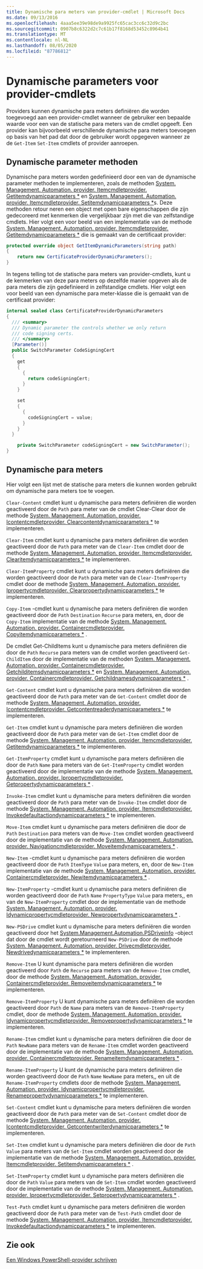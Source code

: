 ```yaml
---
title: Dynamische para meters van provider-cmdlet | Microsoft Docs
ms.date: 09/13/2016
ms.openlocfilehash: 4aaa5ee39e98de9a9925fc65cac3cc6c32d9c2bc
ms.sourcegitcommit: 0907b8c6322d2c7c61b17f8168d53452c8964b41
ms.translationtype: MT
ms.contentlocale: nl-NL
ms.lasthandoff: 08/05/2020
ms.locfileid: "87786812"
---
```

# <a name="provider-cmdlet-dynamic-parameters"></a>Dynamische parameters voor provider-cmdlets

Providers kunnen dynamische para meters definiëren die worden toegevoegd aan een provider-cmdlet wanneer de gebruiker een bepaalde waarde voor een van de statische para meters van de cmdlet opgeeft. Een provider kan bijvoorbeeld verschillende dynamische para meters toevoegen op basis van het pad dat door de gebruiker wordt opgegeven wanneer ze de `Get-Item` `Set-Item` cmdlets of provider aanroepen.

## <a name="dynamic-parameter-methods"></a>Dynamische parameter methoden

Dynamische para meters worden gedefinieerd door een van de dynamische parameter methoden te implementeren, zoals de methoden [System. Management. Automation. provider. Itemcmdletprovider. Getitemdynamicparameters *](/dotnet/api/System.Management.Automation.Provider.ItemCmdletProvider.GetItemDynamicParameters) en [System. Management. Automation. provider. Itemcmdletprovider. Setitemdynamicparameters *](/dotnet/api/System.Management.Automation.Provider.ItemCmdletProvider.SetItemDynamicParameters)s. Deze methoden retour neren een object met open bare eigenschappen die zijn gedecoreerd met kenmerken die vergelijkbaar zijn met die van zelfstandige cmdlets. Hier volgt een voor beeld van een implementatie van de methode [System. Management. Automation. provider. Itemcmdletprovider. Getitemdynamicparameters *](/dotnet/api/System.Management.Automation.Provider.ItemCmdletProvider.GetItemDynamicParameters) die is gemaakt van de certificaat provider:

```csharp
protected override object GetItemDynamicParameters(string path)
{
    return new CertificateProviderDynamicParameters();
}
```

In tegens telling tot de statische para meters van provider-cmdlets, kunt u de kenmerken van deze para meters op dezelfde manier opgeven als de para meters die zijn gedefinieerd in zelfstandige cmdlets. Hier volgt een voor beeld van een dynamische para meter-klasse die is gemaakt van de certificaat provider:

```csharp
internal sealed class CertificateProviderDynamicParameters
{
  /// <summary>
  /// Dynamic parameter the controls whether we only return
  /// code signing certs.
  /// </summary>
  [Parameter()]
  public SwitchParameter CodeSigningCert
  {
    get
    {
      {
        return codeSigningCert;
      }
    }

    set
    {
      {
        codeSigningCert = value;
      }
    }
  }

    private SwitchParameter codeSigningCert = new SwitchParameter();
}
```

## <a name="dynamic-parameters"></a>Dynamische para meters

Hier volgt een lijst met de statische para meters die kunnen worden gebruikt om dynamische para meters toe te voegen.

`Clear-Content` cmdlet kunt u dynamische para meters definiëren die worden geactiveerd door de `Path` para meter van de cmdlet Clear-Clear door de methode [System. Management. Automation. provider. Icontentcmdletprovider. Clearcontentdynamicparameters *](/dotnet/api/System.Management.Automation.Provider.IContentCmdletProvider.ClearContentDynamicParameters) te implementeren.

`Clear-Item` cmdlet kunt u dynamische para meters definiëren die worden geactiveerd door de `Path` para meter van de `Clear-Item` cmdlet door de methode [System. Management. Automation. provider. Itemcmdletprovider. Clearitemdynamicparameters *](/dotnet/api/System.Management.Automation.Provider.ItemCmdletProvider.ClearItemDynamicParameters) te implementeren.

`Clear-ItemProperty` cmdlet kunt u dynamische para meters definiëren die worden geactiveerd door de `Path` para meter van de `Clear-ItemProperty` cmdlet door de methode [System. Management. Automation. provider. Ipropertycmdletprovider. Clearpropertydynamicparameters *](/dotnet/api/System.Management.Automation.Provider.IPropertyCmdletProvider.ClearPropertyDynamicParameters) te implementeren.

`Copy-Item` -cmdlet kunt u dynamische para meters definiëren die worden geactiveerd door de `Path` `Destination` `Recurse` para meters, en, door de `Copy-Item` implementatie van de methode [System. Management. Automation. provider. Containercmdletprovider. Copyitemdynamicparameters *](/dotnet/api/System.Management.Automation.Provider.ContainerCmdletProvider.CopyItemDynamicParameters) .

De cmdlet Get-ChildItems kunt u dynamische para meters definiëren die door de `Path` `Recurse` para meters van de cmdlet worden geactiveerd `Get-ChildItem` door de implementatie van de methoden [System. Management. Automation. provider. Containercmdletprovider. Getchilditemsdynamicparameters *](/dotnet/api/System.Management.Automation.Provider.ContainerCmdletProvider.GetChildItemsDynamicParameters) en [System. Management. Automation. provider. Containercmdletprovider. Getchildnamesdynamicparameters *](/dotnet/api/System.Management.Automation.Provider.ContainerCmdletProvider.GetChildNamesDynamicParameters) .

`Get-Content` cmdlet kunt u dynamische para meters definiëren die worden geactiveerd door de `Path` para meter van de `Get-Content` cmdlet door de methode [System. Management. Automation. provider. Icontentcmdletprovider. Getcontentreaderdynamicparameters *](/dotnet/api/System.Management.Automation.Provider.IContentCmdletProvider.GetContentReaderDynamicParameters) te implementeren.

`Get-Item` cmdlet kunt u dynamische para meters definiëren die worden geactiveerd door de `Path` para meter van de `Get-Item` cmdlet door de methode [System. Management. Automation. provider. Itemcmdletprovider. Getitemdynamicparameters *](/dotnet/api/System.Management.Automation.Provider.ItemCmdletProvider.GetItemDynamicParameters) te implementeren.

`Get-ItemProperty` cmdlet kunt u dynamische para meters definiëren die door de `Path` `Name` para meters van de `Get-ItemProperty` cmdlet worden geactiveerd door de implementatie van de methode [System. Management. Automation. provider. Ipropertycmdletprovider. Getpropertydynamicparameters *](/dotnet/api/System.Management.Automation.Provider.IPropertyCmdletProvider.GetPropertyDynamicParameters) .

`Invoke-Item` cmdlet kunt u dynamische para meters definiëren die worden geactiveerd door de `Path` para meter van de `Invoke-Item` cmdlet door de methode [System. Management. Automation. provider. Itemcmdletprovider. Invokedefaultactiondynamicparameters *](/dotnet/api/System.Management.Automation.Provider.ItemCmdletProvider.InvokeDefaultActionDynamicParameters) te implementeren.

`Move-Item` cmdlet kunt u dynamische para meters definiëren die door de `Path` `Destination` para meters van de `Move-Item` cmdlet worden geactiveerd door de implementatie van de methode [System. Management. Automation. provider. Navigationcmdletprovider. Moveitemdynamicparameters *](/dotnet/api/System.Management.Automation.Provider.NavigationCmdletProvider.MoveItemDynamicParameters) .

`New-Item` -cmdlet kunt u dynamische para meters definiëren die worden geactiveerd door de `Path` `ItemType` `Value` para meters, en, door de `New-Item` implementatie van de methode [System. Management. Automation. provider. Containercmdletprovider. Newitemdynamicparameters *](/dotnet/api/System.Management.Automation.Provider.ContainerCmdletProvider.NewItemDynamicParameters) .

`New-ItemProperty` -cmdlet kunt u dynamische para meters definiëren die worden geactiveerd door de `Path` `Name` `PropertyType` `Value` para meters,, en van de `New-ItemProperty` cmdlet door de implementatie van de methode [System. Management. Automation. provider. Idynamicpropertycmdletprovider. Newpropertydynamicparameters *](/dotnet/api/System.Management.Automation.Provider.IDynamicPropertyCmdletProvider.NewPropertyDynamicParameters) .

`New-PSDrive` cmdlet kunt u dynamische para meters definiëren die worden geactiveerd door het [System.Management.Automation.PSDriveinfo](/dotnet/api/System.Management.Automation.PSDriveInfo) -object dat door de cmdlet wordt geretourneerd `New-PSDrive` door de methode [System. Management. Automation. provider. Drivecmdletprovider. Newdrivedynamicparameters *](/dotnet/api/System.Management.Automation.Provider.DriveCmdletProvider.NewDriveDynamicParameters) te implementeren.

`Remove-Item` U kunt dynamische para meters definiëren die worden geactiveerd door `Path` de `Recurse` para meters van de `Remove-Item` cmdlet, door de methode [System. Management. Automation. provider. Containercmdletprovider. Removeitemdynamicparameters *](/dotnet/api/System.Management.Automation.Provider.ContainerCmdletProvider.RemoveItemDynamicParameters) te implementeren.

`Remove-ItemProperty` U kunt dynamische para meters definiëren die worden geactiveerd door `Path` de `Name` para meters van de `Remove-ItemProperty` cmdlet, door de methode [System. Management. Automation. provider. Idynamicpropertycmdletprovider. Removepropertydynamicparameters *](/dotnet/api/System.Management.Automation.Provider.IDynamicPropertyCmdletProvider.RemovePropertyDynamicParameters) te implementeren.

`Rename-Item` cmdlet kunt u dynamische para meters definiëren die door de `Path` `NewName` para meters van de `Rename-Item` cmdlet worden geactiveerd door de implementatie van de methode [System. Management. Automation. provider. Containercmdletprovider. Renameitemdynamicparameters *](/dotnet/api/System.Management.Automation.Provider.ContainerCmdletProvider.RenameItemDynamicParameters) .

`Rename-ItemProperty` U kunt de dynamische para meters definiëren die worden geactiveerd door de `Path` `Name` `NewName` para meters,, en uit de `Rename-ItemProperty` cmdlets door de methode [System. Management. Automation. provider. Idynamicpropertycmdletprovider. Renamepropertydynamicparameters *](/dotnet/api/System.Management.Automation.Provider.IDynamicPropertyCmdletProvider.RenamePropertyDynamicParameters) te implementeren.

`Set-Content` cmdlet kunt u dynamische para meters definiëren die worden geactiveerd door de `Path` para meter van de `Set-Content` cmdlet door de methode [System. Management. Automation. provider. Icontentcmdletprovider. Getcontentwriterdynamicparameters *](/dotnet/api/System.Management.Automation.Provider.IContentCmdletProvider.GetContentWriterDynamicParameters) te implementeren.

`Set-Item` cmdlet kunt u dynamische para meters definiëren die door de `Path` `Value` para meters van de `Set-Item` cmdlet worden geactiveerd door de implementatie van de methode [System. Management. Automation. provider. Itemcmdletprovider. Setitemdynamicparameters *](/dotnet/api/System.Management.Automation.Provider.ItemCmdletProvider.SetItemDynamicParameters) .

`Set-ItemProperty` cmdlet kunt u dynamische para meters definiëren die door de `Path` `Value` para meters van de `Set-Item` cmdlet worden geactiveerd door de implementatie van de methode [System. Management. Automation. provider. Ipropertycmdletprovider. Setpropertydynamicparameters *](/dotnet/api/System.Management.Automation.Provider.IPropertyCmdletProvider.SetPropertyDynamicParameters) .

`Test-Path` cmdlet kunt u dynamische para meters definiëren die worden geactiveerd door de `Path` para meter van de `Test-Path` cmdlet door de methode [System. Management. Automation. provider. Itemcmdletprovider. Invokedefaultactiondynamicparameters *](/dotnet/api/System.Management.Automation.Provider.ItemCmdletProvider.InvokeDefaultActionDynamicParameters) te implementeren.

## <a name="see-also"></a>Zie ook

[Een Windows PowerShell-provider schrijven](./writing-a-windows-powershell-provider.md)
